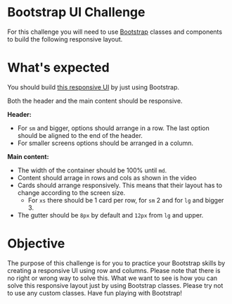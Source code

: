 # Bootstrap UI Challenge

For this challenge you will need to use [Bootstrap](https://getbootstrap.com/docs/5.1/getting-started/introduction/) classes and components to build the following responsive layout.

# What's expected

You should build [this responsive UI](https://youtu.be/MvuwhkZJuLY) by just using Bootstrap.

Both the header and the main content should be responsive.

**Header:**

- For `sm` and bigger, options should arrange in a row. The last option should be aligned to the end of the header.
- For smaller screens options should be arranged in a column.

**Main content:**

- The width of the container should be 100% until `md`.
- Content should arrage in rows and cols as shown in the video
- Cards should arrange responsively. This means that their layout has to change according to the screen size.
  - For `xs` there should be 1 card per row, for `sm` 2 and for `lg` and bigger 3.
- The gutter should be `8px` by default and `12px` from `lg` and upper.

# Objective

The purpose of this challenge is for you to practice your Bootstrap skills by creating a responsive UI using row and columns. Please note that there is no right or wrong way to solve this. What we want to see is how you can solve this responsive layout just by using Bootstrap classes. Please try not to use any custom classes. Have fun playing with Bootstrap!
